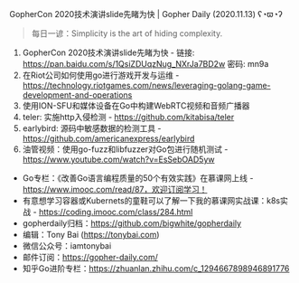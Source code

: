 GopherCon 2020技术演讲slide先睹为快 | Gopher Daily (2020.11.13) ʕ◔ϖ◔ʔ

>每日一谚：Simplicity is the art of hiding complexity.

1. GopherCon 2020技术演讲slide先睹为快 - 链接: https://pan.baidu.com/s/1QsiZDUqzNug_NXrJa7BD2w  密码: mn9a
2. 在Riot公司如何使用go进行游戏开发与运维 - https://technology.riotgames.com/news/leveraging-golang-game-development-and-operations 
3. 使用ION-SFU和媒体设备在Go中构建WebRTC视频和音频广播器
4. teler: 实施http入侵检测 - https://github.com/kitabisa/teler
5. earlybird: 源码中敏感数据的检测工具 - https://github.com/americanexpress/earlybird
6. 油管视频：使用go-fuzz和libfuzzer对Go包进行随机测试 - https://www.youtube.com/watch?v=EsSebOAD5yw

* Go专栏：《改善Go语言编程质量的50个有效实践》在慕课网上线 - https://www.imooc.com/read/87，欢迎订阅学习！ 
* 有意想学习容器或Kubernets的童鞋可以了解一下我的慕课网实战课：k8s实战 - https://coding.imooc.com/class/284.html
* gopherdaily归档：https://github.com/bigwhite/gopherdaily
* 编辑：Tony Bai (https://tonybai.com)
* 微信公众号：iamtonybai
* 邮件订阅：https://gopher-daily.com/
* 知乎Go进阶专栏：https://zhuanlan.zhihu.com/c_1294667898946891776


